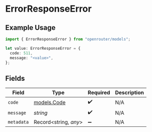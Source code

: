 # ErrorResponseError

## Example Usage

```typescript
import { ErrorResponseError } from "openrouter/models";

let value: ErrorResponseError = {
  code: 511,
  message: "<value>",
};
```

## Fields

| Field                            | Type                             | Required                         | Description                      |
| -------------------------------- | -------------------------------- | -------------------------------- | -------------------------------- |
| `code`                           | [models.Code](../models/code.md) | :heavy_check_mark:               | N/A                              |
| `message`                        | *string*                         | :heavy_check_mark:               | N/A                              |
| `metadata`                       | Record<string, *any*>            | :heavy_minus_sign:               | N/A                              |
